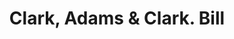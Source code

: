 ---
doi: 10.7916/D84T7WJ4
date_other: '1880'
date_other_textual: 1880-1889
form: printed ephemera
genre:
- Invoices
name:
- Clark, Adams & Clark
object_in_context_url: https://biggert.cul.columbia.edu/items/view/ave_biggert_01777
subject_hierarchical_geographic:
- Boston, Massachusetts, United States
subject_name:
- Clark, Adams & Clark
title: Clark, Adams & Clark. Bill
sort_title: Clark, Adams & Clark. Bill
call_number: ave_biggert_01777
coordinates:
- 42.35805555555556,-71.06361111111111
pid: ave_biggert_01777
identifiers: ave_biggert_01777
canvas_id: ldpd:397035
permalink: "/items/ave_biggert_01777/"
layout: iiif-image-page
---